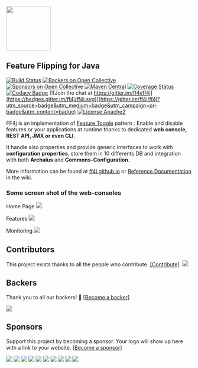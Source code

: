 <img src="http://ff4j.github.io/images/ff4j.png" height="120px" />

## Feature Flipping for Java

[![Build Status](https://travis-ci.org/ff4j/ff4j.svg?branch=master)](https://travis-ci.org/ff4j/ff4j)
[![Backers on Open Collective](https://opencollective.com/ff4j/backers/badge.svg)](#backers) [![Sponsors on Open Collective](https://opencollective.com/ff4j/sponsors/badge.svg)](#sponsors) [![Maven Central](https://maven-badges.herokuapp.com/maven-central/org.ff4j/ff4j-core/badge.svg)](https://maven-badges.herokuapp.com/maven-central/org.ff4j/ff4j-core/) 
[![Coverage Status](https://coveralls.io/repos/github/ff4j/ff4j/badge.svg?branch=master)](https://coveralls.io/github/ff4j/ff4j?branch=master)
[![Codacy Badge](https://api.codacy.com/project/badge/grade/c900676eb9674bc48c246dc112e60e16)](https://www.codacy.com/app/cedrick-lunven/ff4j)
[![Join the chat at https://gitter.im/ff4j/ff4j](https://badges.gitter.im/ff4j/ff4j.svg)](https://gitter.im/ff4j/ff4j?utm_source=badge&utm_medium=badge&utm_campaign=pr-badge&utm_content=badge)
[![License Apache2](https://img.shields.io/hexpm/l/plug.svg)](http://www.apache.org/licenses/LICENSE-2.0)

FF4j is an implementation of [Feature Toggle](http://martinfowler.com/bliki/FeatureToggle.html) pattern : Enable and disable features or your applications at runtime thanks to dedicated **web console, REST API, JMX or even CLI**.

It handle also properties and provide generic interfaces to work with **configuration properties**, store them in 10 differents DB and integration with both **Archaius** and **Commons-Configuration**. 

More information can be found at [ff4j.github.io](http://ff4j.github.io) or [Reference Documentation](https://github.com/ff4j/ff4j/wiki) in the wiki.

### Some screen shot of the web-consoles

Home Page
<img src="http://ff4j.github.io/wiki/console-1.6-home.png" /> 

Features
<img src="http://ff4j.github.io/wiki/console-1.6-features.jpg" /> 

Monitoring
<img src="http://ff4j.github.io/wiki/console-1.6-monitoring.png" /> 

## Contributors

This project exists thanks to all the people who contribute. [[Contribute]](CONTRIBUTING.md).
<a href="https://github.com/ff4j/ff4j/graphs/contributors"><img src="https://opencollective.com/ff4j/contributors.svg?width=890" /></a>


## Backers

Thank you to all our backers! 🙏 [[Become a backer](https://opencollective.com/ff4j#backer)]

<a href="https://opencollective.com/ff4j#backers" target="_blank"><img src="https://opencollective.com/ff4j/backers.svg?width=890"></a>


## Sponsors

Support this project by becoming a sponsor. Your logo will show up here with a link to your website. [[Become a sponsor](https://opencollective.com/ff4j#sponsor)]

<a href="https://opencollective.com/ff4j/sponsor/0/website" target="_blank"><img src="https://opencollective.com/ff4j/sponsor/0/avatar.svg"></a>
<a href="https://opencollective.com/ff4j/sponsor/1/website" target="_blank"><img src="https://opencollective.com/ff4j/sponsor/1/avatar.svg"></a>
<a href="https://opencollective.com/ff4j/sponsor/2/website" target="_blank"><img src="https://opencollective.com/ff4j/sponsor/2/avatar.svg"></a>
<a href="https://opencollective.com/ff4j/sponsor/3/website" target="_blank"><img src="https://opencollective.com/ff4j/sponsor/3/avatar.svg"></a>
<a href="https://opencollective.com/ff4j/sponsor/4/website" target="_blank"><img src="https://opencollective.com/ff4j/sponsor/4/avatar.svg"></a>
<a href="https://opencollective.com/ff4j/sponsor/5/website" target="_blank"><img src="https://opencollective.com/ff4j/sponsor/5/avatar.svg"></a>
<a href="https://opencollective.com/ff4j/sponsor/6/website" target="_blank"><img src="https://opencollective.com/ff4j/sponsor/6/avatar.svg"></a>
<a href="https://opencollective.com/ff4j/sponsor/7/website" target="_blank"><img src="https://opencollective.com/ff4j/sponsor/7/avatar.svg"></a>
<a href="https://opencollective.com/ff4j/sponsor/8/website" target="_blank"><img src="https://opencollective.com/ff4j/sponsor/8/avatar.svg"></a>
<a href="https://opencollective.com/ff4j/sponsor/9/website" target="_blank"><img src="https://opencollective.com/ff4j/sponsor/9/avatar.svg"></a>


